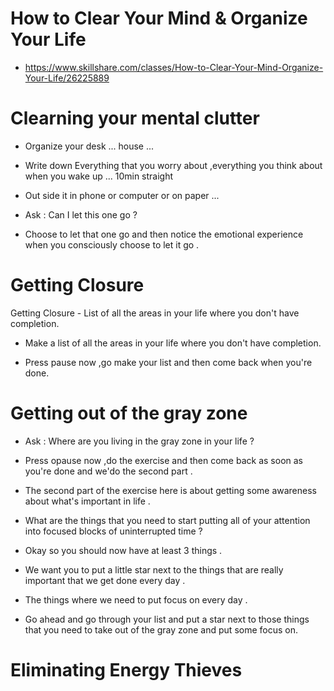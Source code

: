 
# How to Clear Your Mind & Organize Your Life

- https://www.skillshare.com/classes/How-to-Clear-Your-Mind-Organize-Your-Life/26225889

# Clearning your mental clutter

- Organize your desk ... house ...

- Write down  Everything that you worry about ,everything you think about when you wake up ...  10min  straight

- Out side it in phone or computer or on paper ...

- Ask : Can I let this one go ?

- Choose to let that one go and then notice the emotional experience when you consciously choose to let it go .

# Getting Closure 

Getting Closure - List of all the areas in your life where you don't have completion.

- Make a list of all the areas in your life where you don't have completion.

- Press pause now ,go make your list and then come back when you're done. 

# Getting out of the gray zone 

- Ask : Where are you living in the gray zone in your life ?

- Press opause now ,do the exercise and then come back as soon as you're done and we'do the second part . 

- The second part of the exercise here is about getting some awareness about what's important in life .

- What are the things that you need to start putting all of your attention into focused blocks of uninterrupted time ?  

- Okay so you should now have at least 3 things .

- We want you to put a little star next to the things that are really important that we get done every day .  

- The things where we need to put focus on every day .

- Go ahead and go through your list and put a star next to those things that you need to take out of the gray zone and put some focus on. 


# Eliminating Energy Thieves 



